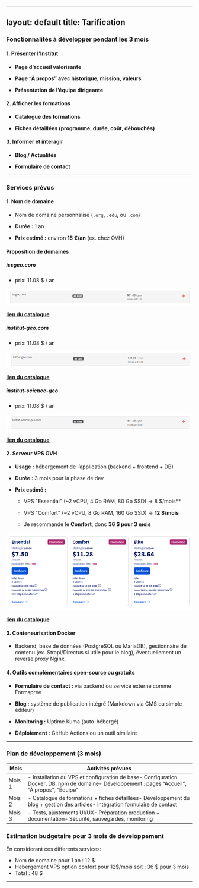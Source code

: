 
---

layout: default
title: Tarification
---

### Fonctionnalités à développer pendant les 3 mois

#### 1. Présenter l’Institut

- **Page d’accueil valorisante**
    
- **Page “À propos” avec historique, mission, valeurs**
    
- **Présentation de l’équipe dirigeante**
    

#### 2. Afficher les formations

- **Catalogue des formations**
    
- **Fiches détaillées (programme, durée, coût, débouchés)**
    

#### 3. Informer et interagir

- **Blog / Actualités**
    
- **Formulaire de contact**
    

---

### Services prévus

#### 1. **Nom de domaine**

- Nom de domaine personnalisé (`.org`, `.edu`, ou `.com`)
    
- **Durée :** 1 an
    
- **Prix estimé :** environ **15 €/an** (ex. chez OVH)

#### Proposition de domaines

##### issgeo.com

- prix: 11.08 $ / an

![image](./issgeo.png)

**[lien du catalogue](https://porkbun.com/checkout/search?prb=c54202b292&q=issgeo.com&tlds=&idnLanguage=&search=search&csrf_pb=ff179eb5bc453424fcf0654d39775312)**

##### institut-geo.com

- prix: 11.08 $ / an

![image](./institut-geo.png)

**[lien du catalogue](https://porkbun.com/checkout/search?prb=a16f0ae4e8&q=intitut-geo.com&tlds=&idnLanguage=&search=search&csrf_pb=7b3bae220b77e5be8c8b127cf1ae1e13)**

##### institut-science-geo

- prix: 11.08 $ / an

![image](./institut-science-geo.png)

**[lien du catalogue](https://porkbun.com/checkout/search?prb=d37f305cd7&q=intitut-science-geo.com&tlds=&idnLanguage=&search=search&csrf_pb=2743b87bf0a4883fb11393c60f72fd17)**

#### 2. **Serveur VPS OVH**

- **Usage :** hébergement de l’application (backend + frontend + DB)
    
- **Durée :** 3 mois pour la phase de dev
    
- **Prix estimé :**
    
    - VPS "Essential" (~2 vCPU, 4 Go RAM, 80 Go SSD) → 8 $/mois**
        
    - VPS "Comfort" (~2 vCPU, 8 Go RAM, 160 Go SSD) → **12 $/mois**
        
    - Je recommande le **Comfort**, donc **36 $ pour 3 mois**

![image](./ovh.png)

**[lien du catalogue](https://us.ovhcloud.com/vps/)**


#### 3. **Conteneurisation Docker**

- Backend, base de données (PostgreSQL ou MariaDB), gestionnaire de contenu (ex. Strapi/Directus si utile pour le blog), éventuellement un reverse proxy Nginx.
    

#### 4. **Outils complémentaires open-source ou gratuits**

- **Formulaire de contact :** via backend ou service externe comme Formspree
    
- **Blog :** système de publication intégré (Markdown via CMS ou simple éditeur)
    
- **Monitoring :** Uptime Kuma (auto-hébergé)
    
- **Déploiement :** GitHub Actions ou un outil similaire
    

---

### Plan de développement (3 mois)

| Mois   | Activités prévues                                                                                                                               |
| ------ | ----------------------------------------------------------------------------------------------------------------------------------------------- |
| Mois 1 | - Installation du VPS et configuration de base- Configuration Docker, DB, nom de domaine- Développement : pages “Accueil”, “À propos”, “Équipe” |
| Mois 2 | - Catalogue de formations + fiches détaillées- Développement du blog + gestion des articles- Intégration formulaire de contact                  |
| Mois 3 | - Tests, ajustements UI/UX- Préparation production + documentation- Sécurité, sauvegardes, monitoring                                           |

### Estimation budgetaire pour 3 mois de developpement

En considerant ces differents services:
- Nom de domaine pour 1 an : 12 $
- Hebergement VPS option confort pour 12$/mois soit : 36 $ pour 3 mois
- Total : 48 $
---
